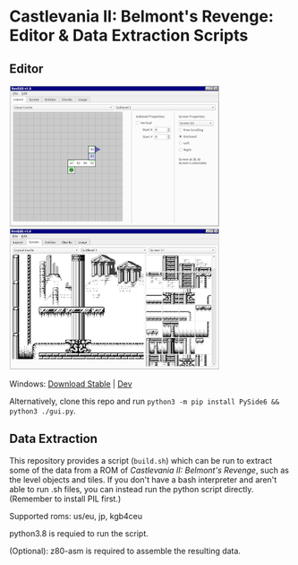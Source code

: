 # Castlevania II: Belmont's Revenge: Editor & Data Extraction Scripts

## Editor

![Screenshot 0](./etc/screenshot-0.png) ![Screenshot 1](./etc/screenshot-1.png)

Windows: [Download Stable](https://github.com/nstbayless/cv2br-editor/releases) | [Dev](https://github.com/nstbayless/cv2br-editor/actions/workflows/build.yml)

Alternatively, clone this repo and run `python3 -m pip install PySide6 && python3 ./gui.py`.

## Data Extraction

This repository provides a script (`build.sh`) which can be run to extract some of the data from a ROM of *Castlevania II: Belmont's Revenge*, such as the level objects and tiles. If you don't have a bash interpreter and aren't able to run .sh files, you can instead run the python script directly. (Remember to install PIL first.)

Supported roms: us/eu, jp, kgb4ceu

python3.8 is requied to run the script.

(Optional): z80-asm is required to assemble the resulting data.
